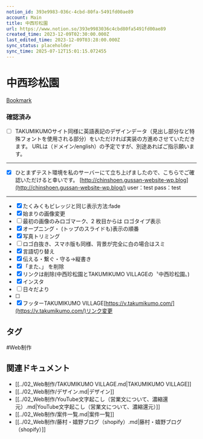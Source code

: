 ```yaml
---
notion_id: 393e9983-036c-4cbd-80fa-5491fd00ae89
account: Main
title: 中西珍松園
url: https://www.notion.so/393e9983036c4cbd80fa5491fd00ae89
created_time: 2023-12-09T02:30:00.000Z
last_edited_time: 2023-12-09T03:28:00.000Z
sync_status: placeholder
sync_time: 2025-07-12T15:01:15.072455
---
```

# 中西珍松園

  [Bookmark](https://www.loom.com/share/8ce72e074a5d4758b2e4f5efce111752?sid=752756b4-3d6c-484e-a4d9-a10b1e00479c)
  ### 確認済み
  
  
  
  - [ ] TAKUMIKUMOサイト同様に英語表記のデザインデータ（見出し部分など特殊フォントを使用される部分）をいただければ実装の方進めさせていただきます。
URLは（ドメイン/english）の予定ですが、別途あればご指示願います。
  ---
  
  
  - [x] ひとまずテスト環境を私のサーバーにて立ち上げましたので、こちらでご確認いただけると幸いです。
[http://chinshoen.gussan-website-wp.blog](http://chinshoen.gussan-website-wp.blog/)
user：test
pass：test
  ---
  
  - [x] たくみくもビレッジと同じ表示方法:fade
  - [x] 始まりの画像変更
  - [ ] 最初の画像のみロゴマーク、2 枚目からは ロゴタイプ表示
  - [x] オープニング・ (トップのスライドも)表示の順番
  - [x] 写真トリミング
  - [ ] ロゴ白抜き、スマホ版も同様、背景が完全に白の場合はスミ
  - [x] 言語切り替え
  - [x] 伝える・繋ぐ・守る→縦書き
  - [x] 「また、」 を削除
  - [x] リンクは削除(中西珍松園とTAKUMIKUMO VILLAGEの〝中西珍松園〟)
  - [x] インスタ
  - [ ] 日々だより
  - [ ] 
  - [x] フッターTAKUMIKUMO VILLAGE[https://v.takumikumo.com/](https://v.takumikumo.com/)リンク変更

## タグ

#Web制作 

## 関連ドキュメント

- [[../02_Web制作/TAKUMIKUMO VILLAGE.md|TAKUMIKUMO VILLAGE]]
- [[../02_Web制作/デザイン.md|デザイン]]
- [[../02_Web制作/YouTube文字起こし（営業文について、濃縮還元）.md|YouTube文字起こし（営業文について、濃縮還元）]]
- [[../02_Web制作/案件一覧.md|案件一覧]]
- [[../02_Web制作/藤村・嬉野ブログ（shopify）.md|藤村・嬉野ブログ（shopify）]]
